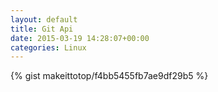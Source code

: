 ```yaml
---
layout: default                                                                                                              
title: Git Api                                                                                                                       
date: 2015-03-19 14:28:07+00:00                                                                                                                        
categories: Linux                                                                                                                
---                                                                                                                              
```


{% gist makeittotop/f4bb5455fb7ae9df29b5 %}                                                                                                           

